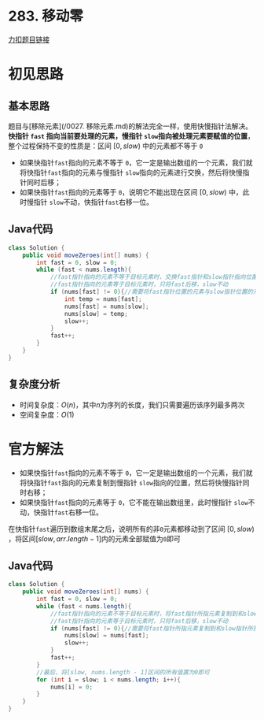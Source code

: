 # 283. 移动零

[力扣题目链接](https://leetcode-cn.com/problems/move-zeroes/)


# 初见思路

## 基本思路

题目与[移除元素](/0027. 移除元素.md)的解法完全一样，使用快慢指针法解决。
**快指针 `fast` 指向当前要处理的元素，慢指针 `slow`指向被处理元素要赋值的位置**，整个过程保持不变的性质是：区间 $[0,slow)$ 中的元素都不等于 `0`

- 如果快指针`fast`指向的元素不等于 `0`，它一定是输出数组的一个元素，我们就将快指针`fast`指向的元素与慢指针 `slow`指向的元素进行交换，然后将快慢指针同时后移；
- 如果快指针`fast`指向的元素等于 `0`，说明它不能出现在区间 $[0,slow)$ 中，此时慢指针 `slow`不动，快指针`fast`右移一位。

## Java代码
```java
class Solution {
    public void moveZeroes(int[] nums) {
        int fast = 0, slow = 0;
        while (fast < nums.length){
            //fast指针指向的元素不等于目标元素时，交换fast指针和slow指针指向位置的元素，然后fast和slow同时后移
            //fast指针指向的元素等于目标元素时，只将fast后移，slow不动
            if (nums[fast] != 0){//需要将fast指针位置的元素与slow指针位置的元素互换
                int temp = nums[fast];
                nums[fast] = nums[slow];
                nums[slow] = temp;
                slow++;
            }
            fast++;
        }
    }
}
```

## 复杂度分析
- 时间复杂度：$O(n)$，其中$n$为序列的长度，我们只需要遍历该序列最多两次
- 空间复杂度：$O(1)$

# 官方解法

- 如果快指针`fast`指向的元素不等于 `0`，它一定是输出数组的一个元素，我们就将快指针`fast`指向的元素复制到慢指针 `slow`指向的位置，然后将快慢指针同时右移；
- 如果快指针`fast`指向的元素等于 `0`，它不能在输出数组里，此时慢指针 `slow`不动，快指针`fast`右移一位。

在快指针`fast`遍历到数组末尾之后，说明所有的非`0`元素都移动到了区间 $[0,slow)$ ，将区间$[slow, arr.length - 1]$内的元素全部赋值为`0`即可

## Java代码
```java
class Solution {
    public void moveZeroes(int[] nums) {
        int fast = 0, slow = 0;
        while (fast < nums.length){
            //fast指针指向的元素不等于目标元素时，将fast指针所指元素复制到和slow指针所指位置，然后fast和slow同时后移
            //fast指针指向的元素等于目标元素时，只将fast后移，slow不动
            if (nums[fast] != 0){//需要将fast指针所指元素复制到和slow指针所指位置
                nums[slow] = nums[fast];
                slow++;
            }
            fast++;
        }
        //最后，将[slow, nums.length - 1]区间的所有值置为0即可
        for (int i = slow; i < nums.length; i++){
            nums[i] = 0;
        }
    }
}
```